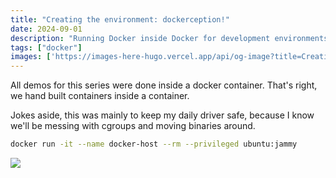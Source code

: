 ```yaml
---
title: "Creating the environment: dockerception!"
date: 2024-09-01
description: "Running Docker inside Docker for development environments"
tags: ["docker"]
images: ['https://images-here-hugo.vercel.app/api/og-image?title=Creating%20the%20environment%3A%20dockerception!']
---
```


All demos for this series were done inside a docker container. That's right, we hand built containers inside a container.

Jokes aside, this was mainly to keep my daily driver safe, because I know we'll be messing with cgroups and moving binaries around.


```bash
docker run -it --name docker-host --rm --privileged ubuntu:jammy
```

![](https://d20tmfka7s58bt.cloudfront.net/dockerception.jpg)